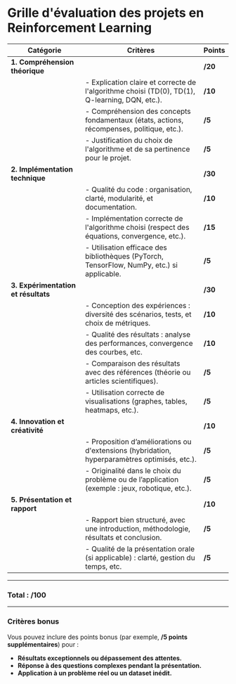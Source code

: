 # **Grille d'évaluation des projets en Reinforcement Learning**

| **Catégorie**                | **Critères**                                                                                   | **Points** |
|-------------------------------|-----------------------------------------------------------------------------------------------|------------|
| **1. Compréhension théorique** |                                                                                               | **/20**    |
|                               | - Explication claire et correcte de l'algorithme choisi (TD(0), TD(1), Q-learning, DQN, etc.). | **/10**    |
|                               | - Compréhension des concepts fondamentaux (états, actions, récompenses, politique, etc.).     | **/5**     |
|                               | - Justification du choix de l'algorithme et de sa pertinence pour le projet.                  | **/5**     |
| **2. Implémentation technique** |                                                                                               | **/30**    |
|                               | - Qualité du code : organisation, clarté, modularité, et documentation.                      | **/10**    |
|                               | - Implémentation correcte de l'algorithme choisi (respect des équations, convergence, etc.).   | **/15**    |
|                               | - Utilisation efficace des bibliothèques (PyTorch, TensorFlow, NumPy, etc.) si applicable.    | **/5**     |
| **3. Expérimentation et résultats** |                                                                                           | **/30**    |
|                               | - Conception des expériences : diversité des scénarios, tests, et choix de métriques.         | **/10**    |
|                               | - Qualité des résultats : analyse des performances, convergence des courbes, etc.             | **/10**    |
|                               | - Comparaison des résultats avec des références (théorie ou articles scientifiques).          | **/5**     |
|                               | - Utilisation correcte de visualisations (graphes, tables, heatmaps, etc.).                   | **/5**     |
| **4. Innovation et créativité** |                                                                                               | **/10**    |
|                               | - Proposition d’améliorations ou d'extensions (hybridation, hyperparamètres optimisés, etc.). | **/5**     |
|                               | - Originalité dans le choix du problème ou de l’application (exemple : jeux, robotique, etc.).| **/5**     |
| **5. Présentation et rapport** |                                                                                               | **/10**    |
|                               | - Rapport bien structuré, avec une introduction, méthodologie, résultats et conclusion.       | **/5**     |
|                               | - Qualité de la présentation orale (si applicable) : clarté, gestion du temps, etc.           | **/5**     |

---

### **Total : /100**

---

### **Critères bonus**
Vous pouvez inclure des points bonus (par exemple, **/5 points supplémentaires**) pour :
- **Résultats exceptionnels ou dépassement des attentes.**
- **Réponse à des questions complexes pendant la présentation.**
- **Application à un problème réel ou un dataset inédit.**

